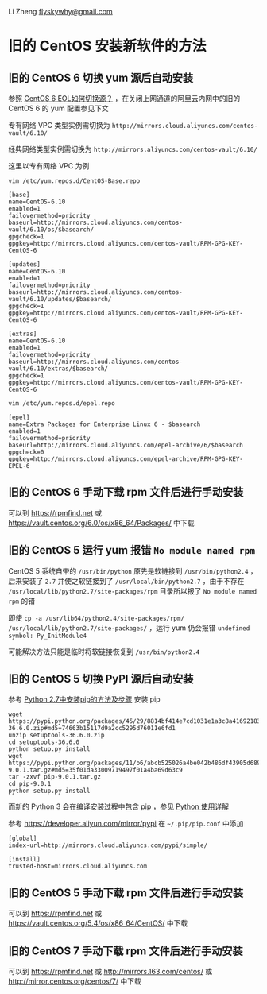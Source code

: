 Li Zheng <flyskywhy@gmail.com>

# 旧的 CentOS 安装新软件的方法
## 旧的 CentOS 6 切换 yum 源后自动安装
参照 [CentOS 6 EOL如何切换源？](https://help.aliyun.com/zh/ecs/user-guide/change-the-centos-6-source-address) ，在关闭上网通道的阿里云内网中的旧的 CentOS 6 的 yum 配置参见下文

专有网络 VPC 类型实例需切换为 `http://mirrors.cloud.aliyuncs.com/centos-vault/6.10/`

经典网络类型实例需切换为 `http://mirrors.aliyuncs.com/centos-vault/6.10/`

这里以专有网络 VPC 为例

    vim /etc/yum.repos.d/CentOS-Base.repo


```
[base]
name=CentOS-6.10
enabled=1
failovermethod=priority
baseurl=http://mirrors.cloud.aliyuncs.com/centos-vault/6.10/os/$basearch/
gpgcheck=1
gpgkey=http://mirrors.cloud.aliyuncs.com/centos-vault/RPM-GPG-KEY-CentOS-6

[updates]
name=CentOS-6.10
enabled=1
failovermethod=priority
baseurl=http://mirrors.cloud.aliyuncs.com/centos-vault/6.10/updates/$basearch/
gpgcheck=1
gpgkey=http://mirrors.cloud.aliyuncs.com/centos-vault/RPM-GPG-KEY-CentOS-6

[extras]
name=CentOS-6.10
enabled=1
failovermethod=priority
baseurl=http://mirrors.cloud.aliyuncs.com/centos-vault/6.10/extras/$basearch/
gpgcheck=1
gpgkey=http://mirrors.cloud.aliyuncs.com/centos-vault/RPM-GPG-KEY-CentOS-6
```

    vim /etc/yum.repos.d/epel.repo

```
[epel]
name=Extra Packages for Enterprise Linux 6 - $basearch
enabled=1
failovermethod=priority
baseurl=http://mirrors.cloud.aliyuncs.com/epel-archive/6/$basearch
gpgcheck=0
gpgkey=http://mirrors.cloud.aliyuncs.com/epel-archive/RPM-GPG-KEY-EPEL-6
```

## 旧的 CentOS 6 手动下载 rpm 文件后进行手动安装
可以到 <https://rpmfind.net> 或 <https://vault.centos.org/6.0/os/x86_64/Packages/> 中下载

## 旧的 CentOS 5 运行 yum 报错 `No module named rpm`
CentOS 5 系统自带的 `/usr/bin/python` 原先是软链接到 `/usr/bin/python2.4` ，后来安装了 `2.7` 并使之软链接到了 `/usr/local/bin/python2.7` ，由于不存在 `/usr/local/lib/python2.7/site-packages/rpm` 目录所以报了 `No module named rpm` 的错

即使 `cp -a /usr/lib64/python2.4/site-packages/rpm/ /usr/local/lib/python2.7/site-packages/` ，运行 yum 仍会报错 `undefined symbol: Py_InitModule4`

可能解决方法只能是临时将软链接恢复到 `/usr/bin/python2.4`

## 旧的 CentOS 5 切换 PyPI 源后自动安装
参考 [Python 2.7中安装pip的方法及步骤](https://www.cjavapy.com/article/826/) 安装 pip
```
wget https://pypi.python.org/packages/45/29/8814bf414e7cd1031e1a3c8a4169218376e284ea2553cc0822a6ea1c2d78/setuptools-36.6.0.zip#md5=74663b15117d9a2cc5295d76011e6fd1
unzip setuptools-36.6.0.zip
cd setuptools-36.6.0
python setup.py install
wget https://pypi.python.org/packages/11/b6/abcb525026a4be042b486df43905d6893fb04f05aac21c32c638e939e447/pip-9.0.1.tar.gz#md5=35f01da33009719497f01a4ba69d63c9
tar -zxvf pip-9.0.1.tar.gz
cd pip-9.0.1
python setup.py install
```

而新的 Python 3 会在编译安装过程中包含 pip ，参见 [Python 使用详解](../..//Tool/编程语言/Python/Python使用详解.md)

参考 <https://developer.aliyun.com/mirror/pypi> 在 `~/.pip/pip.conf` 中添加
```
[global]
index-url=http://mirrors.cloud.aliyuncs.com/pypi/simple/

[install]
trusted-host=mirrors.cloud.aliyuncs.com
```

## 旧的 CentOS 5 手动下载 rpm 文件后进行手动安装
可以到 <https://rpmfind.net> 或 <https://vault.centos.org/5.4/os/x86_64/CentOS/> 中下载

## 旧的 CentOS 7 手动下载 rpm 文件后进行手动安装
可以到 <https://rpmfind.net> 或 <http://mirrors.163.com/centos/> 或 <http://mirror.centos.org/centos/7/> 中下载
